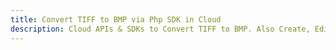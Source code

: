 ---title: Convert TIFF to BMP via Php SDK in Clouddescription: Cloud APIs & SDKs to Convert TIFF to BMP. Also Create, Edit & Render Microsoft Word & OpenOffice documents in the Cloud.---